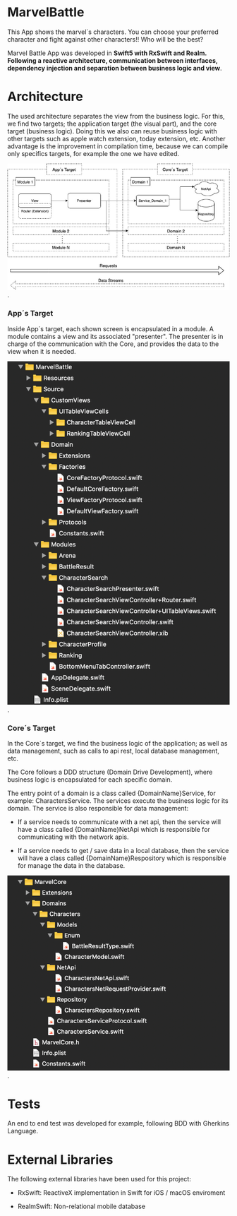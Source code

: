 # MarvelBattle

This App shows the marvel´s characters. You can choose your preferred character and fight against other characters!! Who will be the best?

Marvel Battle App was developed in **Swift5 with RxSwift and Realm. Following a reactive architecture, communication between interfaces, dependency injection and separation between business logic and view**. 
  
   
# Architecture
The used architecture separates the view from the business logic. For this, we find two targets; the application target (the visual part), and the core target (business logic). Doing this we also can reuse business logic with other targets such as apple watch extension, today extension, etc. Another advantage is the improvement in compilation time, because we can compile only specifics targets, for example the one we have edited.


   ![alt text](https://github.com/joseluisfdezbueno/MarvelBattle/blob/master/Docs/architecture_marvel_app.jpg). 
  
  
  

### App´s Target
Inside App´s target, each shown screen is encapsulated in a module. A module contains a view and its associated "presenter". The presenter is in charge of the communication with the Core, and provides the data to the view when it is needed.


   ![alt text](https://github.com/joseluisfdezbueno/MarvelBattle/blob/master/Docs/app_target_folders.png). 
  
  
  
  
### Core´s Target
In the Core´s target, we find the business logic of the application; as well as data management, such as calls to api rest, local database management, etc.

The Core follows a DDD structure (Domain Drive Development), where business logic is encapsulated for each specific domain.

The entry point of a domain is a class called {DomainName}Service, for example: CharactersService. The services execute the business logic for its domain. The service is also responsible for data management:

  - If a service needs to communicate with a net api, then the service will have a class called {DomainName}NetApi which is responsible for communicating with the network apis.

  - If a service needs to get / save data in a local database, then the service will have a class called {DomainName}Respository which is responsible for manage the data in the database.


   ![alt text](https://github.com/joseluisfdezbueno/MarvelBattle/blob/master/Docs/core_target_folders.png). 

  
   
   
# Tests
An end to end test was developed for example, following BDD with Gherkins Language.  


# External Libraries
The following external libraries have been used for this project: 

  - RxSwift: ReactiveX implementation in Swift for iOS / macOS enviroment

  - RealmSwift: Non-relational mobile database 
